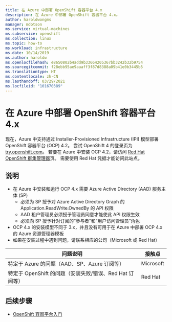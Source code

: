 ```yaml
---
title: 在 Azure 中部署 OpenShift 容器平台 4.x
description: 在 Azure 中部署 OpenShift 容器平台 4.x。
author: haroldwongms
manager: mdotson
ms.service: virtual-machines
ms.subservice: openshift
ms.collection: linux
ms.topic: how-to
ms.workload: infrastructure
ms.date: 10/14/2019
ms.author: haroldw
ms.openlocfilehash: e8650802b4add9b33664205367bb3242b32b9754
ms.sourcegitcommit: f28ebb95ae9aaaff3f87d8388a09b41e0b3445b5
ms.translationtype: HT
ms.contentlocale: zh-CN
ms.lasthandoff: 03/29/2021
ms.locfileid: "101670389"
---
```

# <a name="deploy-openshift-container-platform-4x-in-azure"></a>在 Azure 中部署 OpenShift 容器平台 4.x

现在，Azure 中支持通过 Installer-Provisioned Infrastructure (IPI) 模型部署 OpenShift 容器平台 (OCP) 4.2。  尝试 OpenShift 4 的登录页为 [try.openshift.com](https://try.openshift.com/)。 若要在 Azure 中安装 OCP 4.2，请访问 [Red Hat OpenShift 群集管理器](https://cloud.redhat.com/openshift/install/azure/installer-provisioned)页。  需要使用 Red Hat 凭据才能访问此站点。


## <a name="notes"></a>说明 

 - 在 Azure 中安装和运行 OCP 4.x 需要 Azure Active Directory (AAD) 服务主体 (SP)
     - 必须为 SP 授予对 Azure Active Directory Graph 的 Application.ReadWrite.OwnedBy 的 API 权限
     - AAD 租户管理员必须授予管理员同意才能使此 API 权限生效
     - 必须向 SP 授予针对订阅的“参与者”和“用户访问管理员”角色 
 - OCP 4.x 的安装模型不同于 3.x，并且没有可用于在 Azure 中部署 OCP 4.x 的 Azure 资源管理器模板
 - 如果在安装过程中遇到问题，请联系相应的公司（Microsoft 或 Red Hat）

| 问题说明 | 接触点 |
|-------------------|---------------|
| 特定于 Azure 的问题（AAD、SP、Azure 订阅等）                              | Microsoft |
| 特定于 OpenShift 的问题（安装失败/错误、Red Hat 订阅等） |  Red Hat  |




## <a name="next-steps"></a>后续步骤

- [OpenShift 容器平台入门](https://docs.openshift.com)
